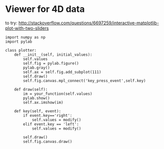 
Viewer for 4D data
==================

to try:
http://stackoverflow.com/questions/6697259/interactive-matplotlib-plot-with-two-sliders

~~~
import numpy as np
import pylab

class plotter:
    def __init__(self, initial_values):
        self.values
        self.fig = pylab.figure()
        pylab.gray()
        self.ax = self.fig.add_subplot(111)
        self.draw()
        self.fig.canvas.mpl_connect('key_press_event',self.key)

    def draw(self):
        im = your_function(self.values)
        pylab.show()
        self.ax.imshow(im)

    def key(self, event):
        if event.key=='right':
            self.values = modify()
        elif event.key == 'left':
            self.values = modify()

        self.draw()
        self.fig.canvas.draw()
~~~
